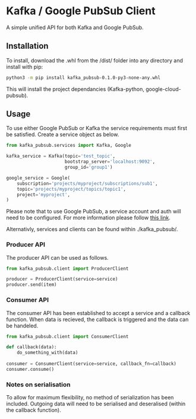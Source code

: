 # Kafka / Google PubSub Client

A simple unified API for both Kafka and Google PubSub.

## Installation

To install, download the .whl from the /dist/ folder into any directory and install with pip:

```bash
python3 -m pip install kafka_pubsub-0.1.0-py3-none-any.whl
```

This will install the project dependancies (Kafka-python, google-cloud-pubsub).

## Usage

To use either Google PubSub or Kafka the service requirements must first be satisfied. Create a service object as below.

```python
from kafka_pubsub.services import Kafka, Google

kafka_service = Kafka(topic='test_topic',
                      bootstrap_server='localhost:9092',
                      group_id='group1')

google_service = Google(
    subscription='projects/myproject/subscriptions/sub1',
    topic='projects/myproject/topics/topic1',
    project='myproject',
)

```

Please note that to use Google PubSub, a service account and auth will need to be configured. For more information please follow [this link](https://cloud.google.com/pubsub/docs/reference/libraries).

Alternativly, services and clients can be found within ./kafka_pubsub/.

### Producer API

The producer API can be used as follows.

```python
from kafka_pubsub.client import ProducerClient

producer = ProducerClient(service=service)
producer.send(item)
```

### Consumer API

The consumer API has been established to accept a service and a callback function. When data is recieved, the callback is triggered and the data can be handeled. 

```python
from kafka_pubsub.client import ConsumerClient

def callback(data):
	do_something_with(data)
  
consumer = ConsumerClient(service=service, callback_fn=callback)
consumer.consume()
```

### Notes on serialisation

To allow for maximum flexibility, no method of serialization has been included. Outgoing data will need to be serialised and deseralised (within the callback function).
